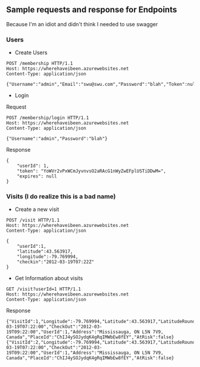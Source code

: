 ﻿## Sample requests and response for Endpoints
Because I'm an idiot and didn't think I needed to use swagger

### Users
- Create Users
```
POST /membership HTTP/1.1
Host: https://wherehaveibeen.azurewebsites.net
Content-Type: application/json

{"Username":"admin","Email":"swu@swu.com","Password":"blah","Token":null}
```
- Login

Request
```
POST /membership/login HTTP/1.1
Host: https://wherehaveibeen.azurewebsites.net
Content-Type: application/json

{"Username":"admin","Password":"blah"}
```
Response
```
{
    "userId": 1,
    "token": "YoWVr2vPxWCmJyvnvsO2aRAcG1nWyZwEFplUSTiDDwM=",
    "expires": null
}
```

### Visits (I do realize this is a bad name)
- Create a new visit
```
POST /visit HTTP/1.1
Host: https://wherehaveibeen.azurewebsites.net
Content-Type: application/json

{
	"userId":1,
	"latitude":43.563917,
	"longitude":-79.769994,
	"checkin":"2012-03-19T07:22Z"
}
```
- Get Information about visits
```
GET /visit?userId=1 HTTP/1.1
Host: https://wherehaveibeen.azurewebsites.net
Content-Type: application/json

```
Response
```
{"VisitId":1,"Longitude":-79.769994,"Latitude":43.563917,"LatitudeRounded":43.564,"LongitudeRounded":-79.77,"CheckIn":"2012-03-19T07:22:00","CheckOut":"2012-03-19T09:22:00","UserId":1,"Address":"Mississauga, ON L5N 7V9, Canada","PlaceId":"ChIJ4ySOJydqK4gRqIMWbEw8fEY","AtRisk":false}
{"VisitId":2,"Longitude":-79.769994,"Latitude":43.563917,"LatitudeRounded":43.564,"LongitudeRounded":-79.77,"CheckIn":"2012-03-19T07:22:00","CheckOut":"2012-03-19T09:22:00","UserId":1,"Address":"Mississauga, ON L5N 7V9, Canada","PlaceId":"ChIJ4ySOJydqK4gRqIMWbEw8fEY","AtRisk":false}
```